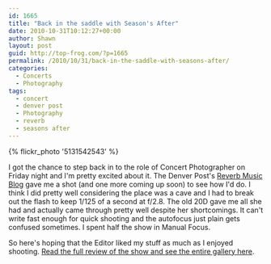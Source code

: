 ```yaml
---
id: 1665
title: "Back in the saddle with Season's After"
date: 2010-10-31T10:12:27+00:00
author: Shawn
layout: post
guid: http://top-frog.com/?p=1665
permalink: /2010/10/31/back-in-the-saddle-with-seasons-after/
categories:
  - Concerts
  - Photography
tags:
  - concert
  - denver post
  - Photography
  - reverb
  - seasons after
---
```

{% flickr_photo '5131542543' %}

I got the chance to step back in to the role of Concert Photographer on Friday night and I'm pretty excited about it. The Denver Post's [Reverb Music Blog]() gave me a shot (and one more coming up soon) to see how I'd do. I think I did pretty well considering the place was a cave and I had to break out the flash to keep 1/125 of a second at f/2.8. The old 20D gave me all she had and actually came through pretty well despite her shortcomings. It can't write fast enough for quick shooting and the autofocus just plain gets confused sometimes. I spent half the show in Manual Focus.

So here's hoping that the Editor liked my stuff as much as I enjoyed shooting. [Read the full review of the show and see the entire gallery here](http://www.heyreverb.com/2010/10/30/live-review-seasons-after-rhythms-sports-bar-grill/).
